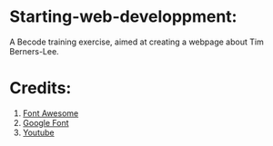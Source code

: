 # Starting-web-developpment:
A Becode training exercise, aimed at creating a webpage about Tim Berners-Lee.
# Credits:
1. [Font Awesome](https://fontawesome.com/icons?from=io)
2. [Google Font](https://fonts.google.com/)
3. [Youtube](https://www.youtube.com/?hl=FR)
